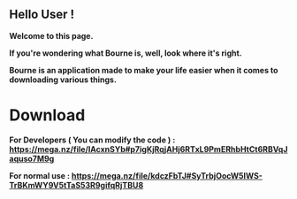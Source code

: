 ## Hello User !
**Welcome to this page.**

**If you're wondering what Bourne is, well, look where it's right.**

**Bourne is an application made to make your life easier when it comes to downloading various things.**

# Download
**For Developers ( You can modify the code ) : https://mega.nz/file/lAcxnSYb#p7igKjRqjAHj6RTxL9PmERhbHtCt6RBVqJaquso7M9g**

**For normal use : https://mega.nz/file/kdczFbTJ#SyTrbjOocW5IWS-TrBKmWY9V5tTaS53R9gifqRjTBU8**

